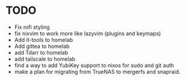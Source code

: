 # TODO

- Fix rofi styling
- fix nixvim to work more like lazyvim (plugins and keymaps)
- Add it-tools to homelab
- Add gittea to homelab
- add Tdarr to homelab
- add tailscale to homelab
- find a way to add YubiKey support to nixos for sudo and git auth
- make a plan for migrating from TrueNAS to mergerfs and snapraid.
